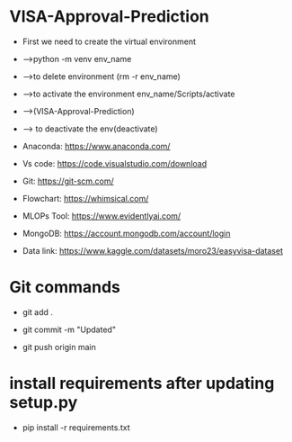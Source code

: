 # VISA-Approval-Prediction
-   First we need to create the virtual environment  
-   -->python -m venv env_name
-   -->to delete environment (rm -r env_name)
-   -->to activate the environment env_name/Scripts/activate
-   -->(VISA-Approval-Prediction)
-   --> to deactivate the env(deactivate)



-   Anaconda: https://www.anaconda.com/
-   Vs code: https://code.visualstudio.com/download
-   Git: https://git-scm.com/
-   Flowchart: https://whimsical.com/
-   MLOPs Tool: https://www.evidentlyai.com/
-   MongoDB: https://account.mongodb.com/account/login
-   Data link: https://www.kaggle.com/datasets/moro23/easyvisa-dataset

# Git commands
- git add .

- git commit -m "Updated"

- git push origin main


# install requirements after updating setup.py
- pip install -r requirements.txt   